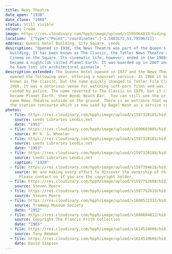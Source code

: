 ```yaml
---
title: News Theatre
date_open: "1938"
date_close: "1988"
status: Still visible
colour: Cream
image: https://res.cloudinary.com/hpph/image/upload/v1595964819/hidinginplainsight/classic_tatlernewstheatre.svg
location: '{"type":"Point","coordinates":[-1.5483172,53.7959672]}'
address: Queens Hotel Building, City Square, Leeds
description: "Opened in 1938, the News Theatre was part of the Queen's Hotel
  building. It has been known as The Classic, the Tatler News Theatre and the
  Cinema on the Square. Its cinematic life, however, ended in the 1980s when it
  became a nightclub called Planet Earth. It was boarded up in 2007 and appears
  to have lost its architectural pinnacle. "
description_extended: The Queens Hotel opened in 1937 and the News Theatre
  opened the following year, offering a newsreel service. In 1966 it became
  known as The Classic, but the name quickly changed to Tatler Film Club in
  1969. It was a notorious venue for watching soft-porn films and was frequently
  raided by police. The name reverted to The Classic in 1979, but it closed and
  became Planet Earth, then Bondi Beach Bar.  You can still see the original
  name News Theatre outside on the ground. There is an entrance that opened onto
  the station concourse which is now used by Bagel Nash as a service counter.
photos:
  - file: https://res.cloudinary.com/hpph/image/upload/v1597320185/hidinginplainsight/The_News_Theatre_Leeds_Libraries_4458.jpg
    source: Leeds Libraries Leodis.net
    date: "1953"
  - file: https://res.cloudinary.com/hpph/image/upload/v1600603805/hidinginplainsight/The_News_Theatre_K._S._Wheelan_20041210_96389407.jpg
    source: Mr K. S. Wheelan
  - file: https://res.cloudinary.com/hpph/image/upload/v1597320183/hidinginplainsight/The_News_Theatre_Leeds_Libraries_3610.jpg
    source: Leeds Libraries Leodis.net
    date: "1953"
  - file: https://res.cloudinary.com/hpph/image/upload/v1597320189/hidinginplainsight/The_News_Theatre_Leeds_Libraries_956.jpg
    source: Leeds Libraries Leodis.net
    caption: "1938"
  - file: https://res.cloudinary.com/hpph/image/upload/v1597394616/hidinginplainsight/The_News_Theatre.jpg
    source: We are making every effort to discover the ownership of this photo.
      Please contact us if you are the copyright holder.
  - file: https://res.cloudinary.com/hpph/image/upload/v1597752608/hidinginplainsight/News18082020.jpg
    source: Steven Moore
  - file: https://res.cloudinary.com/hpph/image/upload/v1597752610/hidinginplainsight/News18082020_01.jpg
    source: Steven Moore
  - file: https://res.cloudinary.com/hpph/image/upload/v1600522332/hidinginplainsight/The_News_Theatre_Tramway_Museum_Society_20091230_169965.jpg
    source: Tramway Museum Society
    date: "1952"
  - file: https://res.cloudinary.com/hpph/image/upload/v1600604812/hidinginplainsight/The_News_Theatre_Francis_Frith_Collection_200836_166312.jpg
    source: Copyright The Francis Frith Collection
    date: "1965"
  - file: https://res.cloudinary.com/hpph/image/upload/v1614510666/hidinginplainsight/auditorium.jpg
    source: Tony Newman
  - file: https://res.cloudinary.com/hpph/image/upload/v1614510666/hidinginplainsight/planet_earth.jpg
    date: David Simpson
---
```

